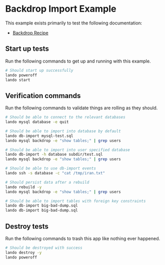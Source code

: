 # Backdrop Import Example

This example exists primarily to test the following documentation:

* [Backdrop Recipe](https://docs.lando.dev/backdrop/tooling.html#importing-your-database)

Start up tests
--------------

Run the following commands to get up and running with this example.

```bash
# Should start up successfully
lando poweroff
lando start
```

Verification commands
---------------------

Run the following commands to validate things are rolling as they should.

```bash
# Should be able to connect to the relevant databases
lando mysql database -e quit

# Should be able to import into database by default
lando db-import mysql-test.sql
lando mysql backdrop -e "show tables;" | grep users

# Should be able to import into user specified database
lando db-import -h database subdir/test.sql
lando mysql backdrop -e "show tables;" | grep users

# Should be able to use db-import events
lando ssh -s database -c "cat /tmp/iran.txt"

# Should persist data after a rebuild
lando rebuild -y
lando mysql backdrop -e "show tables;" | grep users

# Should be able to import tables with foreign key constraints
lando db-import big-bad-dump.sql
lando db-import big-bad-dump.sql
```

Destroy tests
-------------

Run the following commands to trash this app like nothing ever happened.

```bash
# Should be destroyed with success
lando destroy -y
lando poweroff
```
